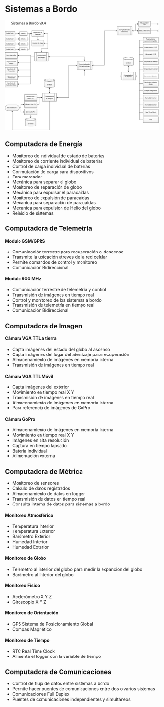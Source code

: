 # Sistemas a Bordo

![](https://github.com/OpenSatProject/OpenSat-Documentacion/blob/master/Etapa%201/Sistemas%20a%20Bordo/v0.4/v0.4.png)

## Computadora de Energía
*	Monitoreo de individual de estado de baterías
*	Monitoreo de corriente individual de baterías
*	Control de carga individual de baterías
*	Conmutación de carga para dispositivos
*	Faro marcador
*	Mecánica para separar el globo
*	Monitoreo de separación de globo
*	Mecánica para expulsar el paracaídas
*	Monitoreo de expulsión de paracaídas
*	Mecanica para separación de paracaidas
*	Mecanica para expulsion de Helio del globo
*	Reinicio de sistemas

## Computadora de Telemetría

#### Modulo GSM/GPRS
*	Comunicación terrestre para recuperación al descenso
*	Transmite la ubicación atreves de la red celular
*	Permite comandos de control y monitoreo
*	Comunicación Bidireccional

#### Modulo 900 MHz
*	Comunicación terrestre de telemetría y control
*	Transmisión de imágenes en tiempo real
*	Control y monitoreo de los sistemas a bordo
*	Transmisión de telemetría en tiempo real
*	Comunicación Bidireccional

## Computadora de Imagen

#### Cámara VGA TTL a tierra
*	Capta imágenes del estado del globo al ascenso
*	Capta imágenes del lugar del aterrizaje para recuperación
*	Almacenamiento de imágenes en memoria interna
*	Transmisión de imágenes en tiempo real

#### Cámara VGA TTL Móvil
*	Capta imágenes del exterior
*	Movimiento en tiempo real X Y
*	Transmisión de imágenes en tiempo real
*	Almacenamiento de imágenes en memoria interna
*	Para referencia de imágenes de GoPro

#### Cámara GoPro
*	Almacenamiento de imágenes en memoria interna
*	Movimiento en tiempo real X Y
*	Imágenes en alta resolución
*	Captura en tiempo lapsado
*	Batería individual
*	Alimentación externa

## Computadora de Métrica
*	Monitoreo de sensores
*	Calculo de datos registrados
*	Almacenamiento de datos en logger
*	Transmisión de datos en tiempo real
*	Consulta interna de datos para sistemas a bordo

#### Monitoreo Atmosférico
*	Temperatura Interior
*	Temperatura Exterior
*	Barómetro Exterior
*	Humedad Interior
*	Humedad Exterior

#### Monitoreo de Globo
* Telemetro al interior del globo para medir la expancion del globo
* Barómetro al Interior del globo

#### Monitoreo Físico
*	Acelerómetro X Y Z
*	Giroscopio X Y Z

#### Monitoreo de Orientación
*	GPS Sistema de Posicionamiento Global
*	Compas Magnético

#### Monitoreo de Tiempo
*	RTC Real Time Clock
*	Alimenta el logger con la variable de tiempo

## Computadora de Comunicaciones
*	Control de flujo de datos entre sistemas a bordo
*	Permite hacer puentes de comunicaciones entre dos o varios sistemas
*	Comunicaciones Full Duplex
*	Puentes de comunicaciones independientes y simultáneos
